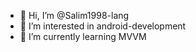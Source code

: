 - 👋 Hi, I’m @Salim1998-lang
- 👀 I’m interested in android-development
- 🌱 I’m currently learning MVVM

<!---
Salim1998-lang/Salim1998-lang is a ✨ special ✨ repository because its `README.md` (this file) appears on your GitHub profile.
You can click the Preview link to take a look at your changes.
--->
